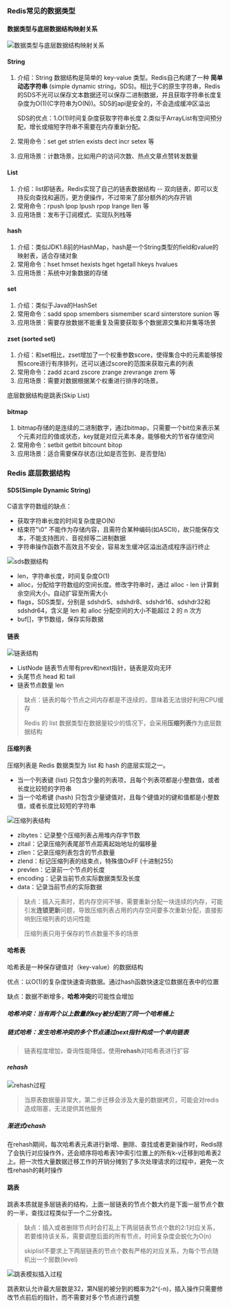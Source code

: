 ### Redis常见的数据类型
#### 数据类型与底层数据结构映射关系
![数据类型与底层数据结构映射关系](pic/redis数据类型与底层数据结构映射.png)

#### String

1. 介绍：String 数据结构是简单的 key-value 类型。Redis自己构建了一种 **简单动态字符串** (simple dynamic string，SDS)。相比于C的原生字符串，Redis的SDS不光可以保存文本数据还可以保存二进制数据，并且获取字符串长度复杂度为O(1)(C字符串为O(N))。SDS的api是安全的，不会造成缓冲区溢出

   SDS的优点：1.O(1)时间复杂度获取字符串长度 2.类似于ArrayList有空间预分配，增长或缩短字符串不需要在内存重新分配。

2. 常用命令：set get strlen exists dect incr setex 等

3. 应用场景：计数场景，比如用户的访问次数、热点文章点赞转发数量

#### List

1. 介绍：list即链表。Redis实现了自己的链表数据结构 -- 双向链表，即可以支持反向查找和遍历，更方便操作，不过带来了部分额外的内存开销
2. 常用命令：rpush lpop lpush rpop lrange llen 等
3. 应用场景：发布于订阅模式、实现队列栈等

#### hash

1. 介绍：类似JDK1.8前的HashMap，hash是一个String类型的field和value的映射表，适合存储对象
2. 常用命令：hset hmset hexists hget hgetall hkeys hvalues
3. 应用场景：系统中对象数据的存储

#### set

1. 介绍：类似于Java的HashSet
2. 常用命令：sadd spop smembers sismember scard sinterstore sunion 等
3. 应用场景：需要存放数据不能重复及需要获取多个数据源交集和并集等场景

#### zset (sorted set)

1. 介绍：和set相比，zset增加了一个权重参数score，使得集合中的元素能够按照score进行有序排列，还可以通过score的范围来获取元素的列表
2. 常用命令：zadd zcard zscore zrange zrevrange zrem 等
3. 应用场景：需要对数据根据某个权重进行排序的场景。

底层数据结构是跳表(Skip List)

#### bitmap

1. bitmap存储的是连续的二进制数字，通过bitmap，只需要一个bit位来表示某个元素对应的值或状态，key就是对应元素本身。能够极大的节省存储空间
2. 常用命令：setbit getbit bitcount bitop
3. 应用场景：适合需要保存状态(比如是否签到、是否登陆)

### Redis 底层数据结构

#### SDS(Simple Dynamic String)

C语言字符数组的缺点：

+ 获取字符串长度的时间复杂度是O(N)
+ 结束符"\0" 不能作为存储内容，且需符合某种编码(如ASCII)，故只能保存文本，不能支持图片、音视频等二进制数据
+ 字符串操作函数不高效且不安全，容易发生缓冲区溢出造成程序运行终止

![sds数据结构](pic/sds数据结构.png)

+ len，字符串长度，时间复杂度O(1)
+ alloc，分配给字符数组的空间长度。修改字符串时，通过 alloc - len 计算剩余空间大小，自动扩容至所需大小
+ flags，SDS类型，分别是 sdshdr5、sdshdr8、sdshdr16、sdshdr32和sdshdr64，含义是 len 和 alloc 分配空间的大小不能超过 2 的 n 次方
+ buf[]，字节数组，保存实际数据

#### 链表

![链表结构](pic/链表结构.png)

+ ListNode 链表节点带有prev和next指针，链表是双向无环
+ 头尾节点 head 和 tail
+ 链表节点数量 len

> 缺点：链表的每个节点之间内存都是不连续的，意味着无法很好利用CPU缓存
>
> Redis 的 list 数据类型在数据量较少的情况下，会采用**压缩列表**作为底层数据结构

#### 压缩列表

压缩列表是 Redis 数据类型为 list 和 hash 的底层实现之一。

+ 当一个列表键 (list) 只包含少量的列表项，且每个列表项都是小整数值，或者长度比较短的字符串
+ 当一个哈希键 (hash) 只包含少量键值对，且每个键值对的键和值都是小整数值，或者长度比较短的字符串

![压缩列表结构](pic/压缩列表结构.png)

+ zlbytes：记录整个压缩列表占用堆内存字节数
+ zltail：记录压缩列表尾部节点距离起始地址的偏移量
+ zllen：记录压缩列表包含的节点数量
+ zlend：标记压缩列表的结束点，特殊值OxFF (十进制255)
+ prevlen：记录前一个节点的长度
+ encoding：记录当前节点实际数据类型及长度
+ data：记录当前节点的实际数据

> 缺点：插入元素时，若内存空间不够，需要重新分配一块连续的内存，可能引发**连锁更新**问题，导致压缩列表占用的内存空间要多次重新分配，直接影响到压缩列表的访问性能
>
> 压缩列表只用于保存的节点数量不多的场景

#### 哈希表

哈希表是一种保存键值对（key-value）的数据结构

优点：以O(1)的复杂度快速查询数据。通过hash函数快速定位数据在表中的位置

缺点：数据不断增多，**哈希冲突**的可能性会增加

##### 哈希冲突：当有两个以上数量的key被分配到了同一个哈希桶上

##### 链式哈希：发生哈希冲突的多个节点通过next指针构成一个单向链表

> 链表程度增加，查询性能降低，使用**rehash**对哈希表进行扩容

##### rehash

![rehash过程](pic/rehash过程.png)

> 当原表数据量非常大，第二步迁移会涉及大量的数据拷贝，可能会对redis造成阻塞，无法提供其他服务

##### 渐进式rehash

在rehash期间，每次哈希表元素进行新增、删除、查找或者更新操作时，Redis除了会执行对应操作外，还会顺序将哈希表1中索引位置上的所有k-v迁移到哈希表2上。把一次性大量数据迁移工作的开销分摊到了多次处理请求的过程中，避免一次性rehash的耗时操作

#### 跳表

跳表本质就是多层链表的结构，上面一层链表的节点个数大约是下面一层节点个数的一半，查找过程类似于一个二分查找。

> 缺点：插入或者删除节点时会打乱上下两层链表节点个数的2:1对应关系，若要维持该关系，需要调整后面的所有节点，时间复杂度会蜕化为O(n)
>
> skiplist不要求上下两层链表的节点个数有严格的对应关系，为每个节点随机出一个层数(level)

![跳表模拟插入过程](pic/跳表模拟插入过程.png)

跳表默认允许最大层数是32，第N层的被分到的概率为2^(-n)，插入操作只需要修改节点前后的指针，而不需要对多个节点进行调整